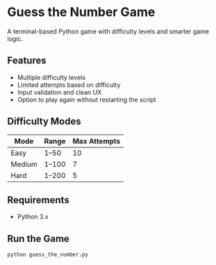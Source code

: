 #  Guess the Number Game

A terminal-based Python game with difficulty levels and smarter game logic.

##  Features
- Multiple difficulty levels
- Limited attempts based on difficulty
- Input validation and clean UX
- Option to play again without restarting the script

##  Difficulty Modes

| Mode   | Range        | Max Attempts |
|--------|--------------|---------------|
| Easy   | 1–50         | 10            |
| Medium | 1–100        | 7             |
| Hard   | 1–200        | 5             |

##  Requirements
- Python 3.x

##  Run the Game
```bash
python guess_the_number.py
